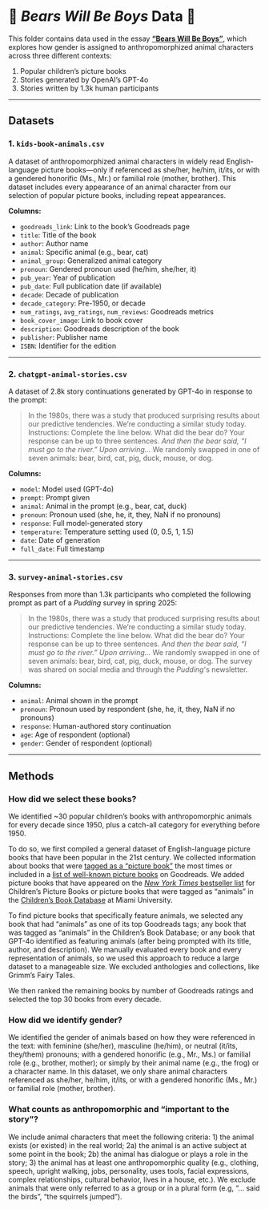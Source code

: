 # 🐻 *Bears Will Be Boys* Data 🐻

This folder contains data used in the essay **[“Bears Will Be Boys”](https://pudding.cool/kids-book-animals)**, which explores how gender is assigned to anthropomorphized animal characters across three different contexts:

1. Popular children’s picture books  
2. Stories generated by OpenAI’s GPT-4o  
3. Stories written by 1.3k human participants

---

## Datasets

### 1. `kids-book-animals.csv`
A dataset of anthropomorphized animal characters in widely read English-language picture books—only if referenced as she/her, he/him, it/its, or with a gendered honorific (Ms., Mr.) or familial role (mother, brother). This dataset includes every appearance of an animal character from our selection of popular picture books, including repeat appearances.

**Columns:**
- `goodreads_link`: Link to the book’s Goodreads page  
- `title`: Title of the book  
- `author`: Author name 
- `animal`: Specific animal (e.g., bear, cat)  
- `animal_group`: Generalized animal category  
- `pronoun`: Gendered pronoun used (he/him, she/her, it)  
- `pub_year`: Year of publication  
- `pub_date`: Full publication date (if available)  
- `decade`: Decade of publication  
- `decade_category`: Pre-1950, or decade
- `num_ratings`, `avg_ratings`, `num_reviews`: Goodreads metrics  
- `book_cover_image`: Link to book cover  
- `description`: Goodreads description of the book  
- `publisher`: Publisher name  
- `ISBN`: Identifier for the edition

---

### 2. `chatgpt-animal-stories.csv`
A dataset of 2.8k story continuations generated by GPT-4o in response to the prompt:  
>In the 1980s, there was a study that produced surprising results about our predictive tendencies. We’re conducting a similar study today. Instructions: Complete the line below. What did the bear do? Your response can be up to three sentences.
> *And then the bear said, “I must go to the river.” Upon arriving…*
We randomly swapped in one of seven animals: bear, bird, cat, pig, duck, mouse, or dog.

**Columns:**
- `model`: Model used (GPT-4o)  
- `prompt`: Prompt given  
- `animal`: Animal in the prompt (e.g., bear, cat, duck)  
- `pronoun`: Pronoun used (she, he, it, they, NaN if no pronouns) 
- `response`: Full model-generated story  
- `temperature`: Temperature setting used (0, 0.5, 1, 1.5)  
- `date`: Date of generation  
- `full_date`: Full timestamp

---

### 3. `survey-animal-stories.csv`
Responses from more than 1.3k participants who completed the following prompt as part of a *Pudding* survey in spring 2025:
>In the 1980s, there was a study that produced surprising results about our predictive tendencies. We’re conducting a similar study today. Instructions: Complete the line below. What did the bear do? Your response can be up to three sentences.
> *And then the bear said, “I must go to the river.” Upon arriving…*
We randomly swapped in one of seven animals: bear, bird, cat, pig, duck, mouse, or dog.
The survey was shared on social media and through the *Pudding*'s newsletter.

**Columns:**
- `animal`: Animal shown in the prompt  
- `pronoun`: Pronoun used by respondent (she, he, it, they, NaN if no pronouns) 
- `response`: Human-authored story continuation  
- `age`: Age of respondent (optional)  
- `gender`: Gender of respondent (optional)

---

## Methods

### How did we select these books?

We identified ~30 popular children’s books with anthropomorphic animals for every decade since 1950, plus a catch-all category for everything before 1950.

To do so, we first compiled a general dataset of English-language picture books that have been popular in the 21st century. We collected information about books that were [tagged as a “picture book”](https://www.goodreads.com/shelf/show/picture-books) the most times or included in a [list of well-known picture books](https://www.goodreads.com/list/show/107582) on Goodreads. We added picture books that have appeared on the [_New York Times_ bestseller list](https://www.nytimes.com/books/best-sellers/picture-books/) for Children’s Picture Books or picture books that were tagged as “animals” in the [Children’s Book Database](https://dlp.lib.miamioh.edu/picturebook/) at Miami University.

To find picture books that specifically feature animals, we selected any book that had “animals” as one of its top Goodreads tags; any book that was tagged as “animals” in the Children’s Book Database; or any book that GPT-4o identified as featuring animals (after being prompted with its title, author, and description). We manually evaluated every book and every representation of animals, so we used this approach to reduce a large dataset to a manageable size. We excluded anthologies and collections, like Grimm’s Fairy Tales.

We then ranked the remaining books by number of Goodreads ratings and selected the top 30 books from every decade.

### How did we identify gender?

We identified the gender of animals based on how they were referenced in the text: with feminine (she/her), masculine (he/him), or neutral (it/its, they/them) pronouns; with a gendered honorific (e.g., Mr., Ms.) or familial role (e.g., brother, mother); or simply by their animal name (e.g., the frog) or a character name. In this dataset, we only share animal characters referenced as she/her, he/him, it/its, or with a gendered honorific (Ms., Mr.) or familial role (mother, brother).

### What counts as anthropomorphic and “important to the story”?

We include animal characters that meet the following criteria: 1) the animal exists (or existed) in the real world; 2a) the animal is an active subject at some point in the book; 2b) the animal has dialogue or plays a role in the story; 3) the animal has at least one anthropomorphic quality (e.g., clothing, speech, upright walking, jobs, personality, uses tools, facial expressions, complex relationships, cultural behavior, lives in a house, etc.). We exclude animals that were only referred to as a group or in a plural form (e.g, “… said the birds”, “the squirrels jumped”). 

